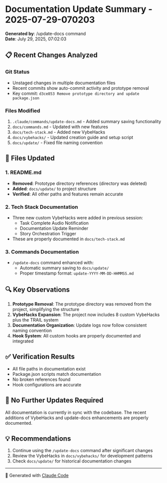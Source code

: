 # Documentation Update Summary - 2025-07-29-070203

**Generated by**: /update-docs command  
**Date**: July 29, 2025, 07:02:03

## 📋 Recent Changes Analyzed

### Git Status
- Unstaged changes in multiple documentation files
- Recent commits show auto-commit activity and prototype removal
- Key commit: `d3ce853 Remove prototype directory and update package.json`

### Files Modified
1. `.claude/commands/update-docs.md` - Added summary saving functionality
2. `docs/commands.md` - Updated with new features
3. `docs/tech-stack.md` - Added new VybeHacks
4. `docs/vybehacks/` - Updated creation guide and setup script
5. `docs/update/` - Fixed file naming convention

## 📝 Files Updated

### 1. **README.md**
- **Removed**: Prototype directory references (directory was deleted)
- **Added**: `docs/update/` to project structure
- **Verified**: All other paths and features remain accurate

### 2. **Tech Stack Documentation**
- Three new custom VybeHacks were added in previous session:
  - Task Complete Audio Notification
  - Documentation Update Reminder
  - Story Orchestration Trigger
- These are properly documented in `docs/tech-stack.md`

### 3. **Commands Documentation**
- `/update-docs` command enhanced with:
  - Automatic summary saving to `docs/update/`
  - Proper timestamp format: `update-YYYY-MM-DD-HHMMSS.md`

## 🔍 Key Observations

1. **Prototype Removal**: The prototype directory was removed from the project, simplifying the structure
2. **VybeHacks Expansion**: The project now includes 8 custom VybeHacks plus the TRAIL system
3. **Documentation Organization**: Update logs now follow consistent naming convention
4. **Hook System**: All custom hooks are properly documented and integrated

## ✅ Verification Results

- All file paths in documentation exist
- Package.json scripts match documentation
- No broken references found
- Hook configurations are accurate

## 🚀 No Further Updates Required

All documentation is currently in sync with the codebase. The recent additions of VybeHacks and update-docs enhancements are properly documented.

## 💡 Recommendations

1. Continue using the `/update-docs` command after significant changes
2. Review the VybeHacks in `docs/vybehacks/` for development patterns
3. Check `docs/update/` for historical documentation changes

---

🤖 Generated with [Claude Code](https://claude.ai/code)